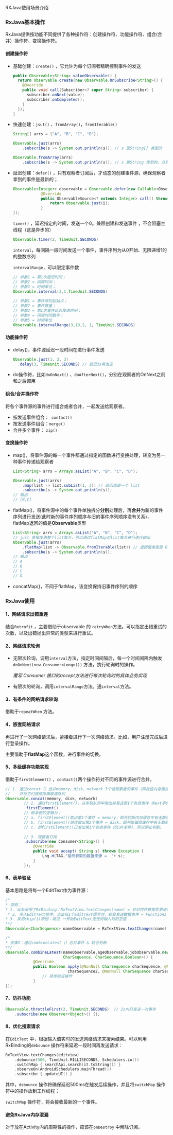 RXJava使用场景介绍

### RxJava基本操作

RxJava提供按功能不同提供了各种操作符：创建操作符、功能操作符、组合(合并）操作符、变换操作符。

#### 创建操作符

- 基础创建：`create()` ，它允许为每个订阅者精确控制事件的发送

  ```java
  public Observable<String> valueObservable() {
    return Observable.create(new Observable.OnSubscribe<String>() {
      @Override
      public void call(Subscriber<? super String> subscriber) {
        subscriber.onNext(value);
        subscriber.onCompleted();
      }
    });
  }
  ```

- 快速创建：`jsut()` 、`fromArray()`，`fromIterable()` 

  ```java
  String[] arrs = {"A", "B", "C", "D"};

  Observable.just(arrs)
      .subscribe(s -> System.out.println(s)); // s 是String[] 类型的

  Observable.fromArray(arrs)
      .subscribe(s -> System.out.println(s)); // s 是String 类型的，分别输出 A/B/C/D
  ```

- 延迟创建：`defer()` ，只有观察者订阅后，才动态的创建事件源，确保观察者拿到的事件是最新的；

  ```java
  Observable<Integer> observable = Observable.defer(new Callable<ObservableSource<? extends Integer>>() {
              @Override
              public ObservableSource<? extends Integer> call() throws Exception {
                  return Observable.just(i);
              }
  });
  ```

  `timer()` ，延迟指定的时间，发送一个0。兼顾创建和发送事件 ，不会阻塞主线程（这是异步的）

  ```java
  Observable.timer(2, TimeUnit.SECONDS) 
  ```

  `interval`，每间隔一段时间发送一个事件，事件序列为从0开始、无限递增1的的整数序列

  `intervalRange`，可以限定事件数

  ```java
  // 参数1 = 第1次延迟时间；
  // 参数2 = 间隔时间；
  // 参数3 = 时间单位；
  Observable.interval(3,1,TimeUnit.SECONDS)
      
  // 参数1 = 事件序列起始点；
  // 参数2 = 事件数量；
  // 参数3 = 第1次事件延迟发送时间；
  // 参数4 = 间隔时间数字；
  // 参数5 = 时间单位
  Observable.intervalRange(3,10,2, 1, TimeUnit.SECONDS)

  ```

#### 功能操作符

- delay()，事件源延迟一段时间在进行事件发送

  ```java
  Observable.just(1, 2, 3)
  	.delay(3, TimeUnit.SECONDS) // 延迟3s再发送
  ```


- do操作符，比如`doOnNext()` 、`doAfterNext()`，分别在观察者的OnNext之前和之后调用

#### 组合/合并操作符

将各个事件源的事件进行组合或者合并，一起发送给观察者。

- 按发送事件组合：` contact()`
- 按发送事件组合：`merge()`
- 合并多个事件： `zip()` 

#### 变换操作符

- map()，将事件源的每一个事件都通过指定的函数进行变换处理，转变为另一种事件传递给观察者

  ```java
  List<String> arrs = Arrays.asList("A", "B", "C", "D");
  
  Observable.just(arrs)
      .map(list -> list.subList(1, 3)) // 返回值是一个 list
      .subscribe(s -> System.out.println(s));
  // 输出 
  // [B,C]
  ```

- flatMap()，将事件源中的每个事件单独拆分**分别**处理后，再**合并**为新的事件序列进行发送(此时新的事件序列顺序与旧的事件序列顺序没有关系)，flatMap返回的值是**Observable**类型

  ```java
  List<String> arrs = Arrays.asList("A", "B", "C", "D");
  // just 直接发送整个list集合，可以通过flatMap对list集合进行迭代输出
  Observable.just(arrs)
      .flatMap(list -> Observable.fromIterable(list)) // 返回值类型是 Observable 类型
      .subscribe(s -> System.out.println(s));
  // 输出
  // A
  // B
  // C
  // D
  ```

- concatMap()，不同于flatMap，该变换保持旧事件序列的顺序

### RxJava使用

#### 1、网络请求出错重连

结合`Retrofit` ，主要借助于observable 的 `retryWhen`方法。可以指定出错重试的次数，以及出错抛出异常的类型来进行重试。

#### 2、网络请求轮询

- 无限次轮询，调用`interval`方法，指定时间间隔后，每一个时间间隔内触发`doOnNext(new Consumer<Long>())` 方法，执行轮询时的操作。

  *覆写 Consumer 接口的accept方法进行每次轮询时的具体业务实现*

- 有限次的轮询，调用`intervalRange`方法。通`interval`方法。

#### 3、有条件的网络请求轮询

借助于`repeatWhen` 方法。

#### 4、嵌套网络请求

再进行了一次网络请求后，紧接着进行下一次网络请求。比如，用户注册完成后进行登录操作。

主要借助于**flatMap**这个函数，进行事件的切换。

#### 5、多级缓存功能实现

借助于`firstElement()` ，`contact()`两个操作符对不同的事件源进行合并。

```java
// 1. 通过concat（）合并memory、disk、network 3个被观察者的事件（即检查内存缓存、磁盘缓存 & 发送网络请求）
//    并将它们按顺序串联成队列
Observable.concat(memory, disk, network)
        // 2. 通过firstElement()，从串联队列中取出并发送第1个有效事件（Next事件），即依次判断检查memory、disk、network
        .firstElement()
        // 即本例的逻辑为：
        // a. firstElement()取出第1个事件 = memory，即先判断内存缓存中有无数据缓存；由于memoryCache = null，即内存缓存中无数据，所以发送结束事件（视为无效事件）
        // b. firstElement()继续取出第2个事件 = disk，即判断磁盘缓存中有无数据缓存：由于diskCache ≠ null，即磁盘缓存中有数据，所以发送Next事件（有效事件）
        // c. 即firstElement()已发出第1个有效事件（disk事件），所以停止判断。
        
        // 3. 观察者订阅
        .subscribe(new Consumer<String>() {
            @Override
            public void accept( String s) throws Exception {
                Log.d(TAG,"最终获取的数据来源 =  "+ s);
            }
        });
```

#### 6、表单验证

基本思路是将每一个EditText作为事件源：

```java
/*
* 说明：
* 1. 此处采用了RxBinding：RxTextView.textChanges(name) = 对对控件数据变更进行监听（功能类似TextWatcher），需要引入依赖：compile 'com.jakewharton.rxbinding2:rxbinding:2.0.0'
 * 2. 传入EditText控件，点击任1个EditText撰写时，都会发送数据事件 = Function3（）的返回值（下面会详细说明）
* 3. 采用skip(1)原因：跳过 一开始EditText无任何输入时的空值
**/
Observable<CharSequence> nameObservable = RxTextView.textChanges(name).skip(1);

/*
* 步骤3：通过combineLatest（）合并事件 & 联合判断
**/
Observable.combineLatest(nameObservable,ageObservable,jobObservable,new Function3<CharSequence,
                         CharSequence, CharSequence,Boolean>() {
            @Override
            public Boolean apply(@NonNull CharSequence charSequence, @NonNull CharSequence
                           charSequence2, @NonNull CharSequence charSequence3) throws Exception {
                // 具体验证操作
            }
});
```

#### 7、防抖功能

```java
Observable.throttleFirst(2, TimeUnit.SECONDS)  // 2s内只发送一次事件
    .subscribe(new Observer<Object>() {};
```

#### 8、优化搜索请求

在`EditText` 中，根据输入值实时的发送网络请求来搜索结果。可以利用RxBinding的`debounce` 操作符来延迟一段时间再发送请求：

```kotlin
RxTextView.textChanges(editview)
    .debounce(500, TimeUnit.MILLISECONDS, Schedulers.io())
    .switchMap { searchApi.search(it.toString()) }
	.observeOn(AndroidSchedulers.mainThread())
    .subscribe { updateUI() }
```

其中，`debounce` 操作符确保延迟500ms在触发后续操作，并且将`switchMap` 操作符中的操作放到工作线程；

`switchMap` 操作符，将会接收最新的一个事件。

#### 避免RxJava内存泄漏

对于放在Activity内的周期性的操作，应该在`onDestroy` 中解除订阅。


